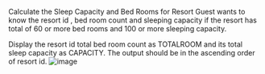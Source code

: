 Calculate the Sleep Capacity and Bed Rooms for Resort
Guest wants to know the resort id , bed room count and sleeping capacity if the resort has total of 60 or more bed rooms and 100 or more sleeping capacity.

Display the resort id total bed room count as TOTALROOM and its total sleep capacity as CAPACITY. The output should be in the ascending order of resort id.
![image](https://user-images.githubusercontent.com/103244472/171695542-8715c1e9-13f5-4313-9205-867e0730256c.png)
